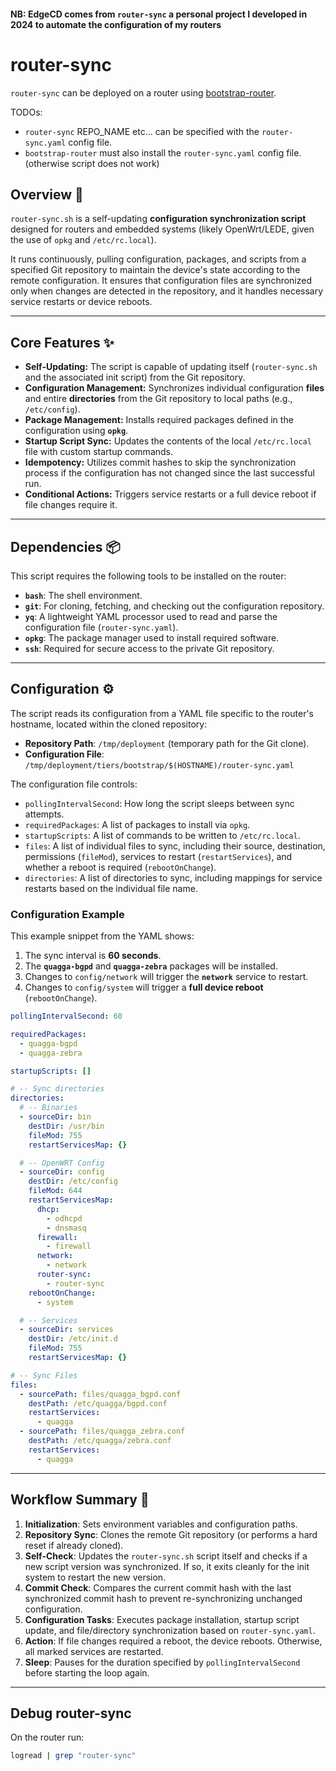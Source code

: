 #### NB: EdgeCD comes from `router-sync` a personal project I developed in 2024 to automate the configuration of my routers

# router-sync

`router-sync` can be deployed on a router using [bootstrap-router](../bootstrap-router/README.md).

TODOs:

- `router-sync` REPO_NAME etc... can be specified with the `router-sync.yaml` config file.
- `bootstrap-router` must also install the `router-sync.yaml` config file. (otherwise script does not work)

## Overview 🚀

`router-sync.sh` is a self-updating **configuration synchronization script** designed for routers and embedded systems (likely OpenWrt/LEDE, given the use of `opkg` and `/etc/rc.local`).

It runs continuously, pulling configuration, packages, and scripts from a specified Git repository to maintain the device's state according to the remote configuration. It ensures that configuration files are synchronized only when changes are detected in the repository, and it handles necessary service restarts or device reboots.

---

## Core Features ✨

- **Self-Updating:** The script is capable of updating itself (`router-sync.sh` and the associated init script) from the Git repository.
- **Configuration Management:** Synchronizes individual configuration **files** and entire **directories** from the Git repository to local paths (e.g., `/etc/config`).
- **Package Management:** Installs required packages defined in the configuration using **`opkg`**.
- **Startup Script Sync:** Updates the contents of the local `/etc/rc.local` file with custom startup commands.
- **Idempotency:** Utilizes commit hashes to skip the synchronization process if the configuration has not changed since the last successful run.
- **Conditional Actions:** Triggers service restarts or a full device reboot if file changes require it.

---

## Dependencies 📦

This script requires the following tools to be installed on the router:

- **`bash`**: The shell environment.
- **`git`**: For cloning, fetching, and checking out the configuration repository.
- **`yq`**: A lightweight YAML processor used to read and parse the configuration file (`router-sync.yaml`).
- **`opkg`**: The package manager used to install required software.
- **`ssh`**: Required for secure access to the private Git repository.

---

## Configuration ⚙️

The script reads its configuration from a YAML file specific to the router's hostname, located within the cloned repository:

- **Repository Path**: `/tmp/deployment` (temporary path for the Git clone).
- **Configuration File**: `/tmp/deployment/tiers/bootstrap/$(HOSTNAME)/router-sync.yaml`

The configuration file controls:

- `pollingIntervalSecond`: How long the script sleeps between sync attempts.
- `requiredPackages`: A list of packages to install via `opkg`.
- `startupScripts`: A list of commands to be written to `/etc/rc.local`.
- `files`: A list of individual files to sync, including their source, destination, permissions (`fileMod`), services to restart (`restartServices`), and whether a reboot is required (`rebootOnChange`).
- `directories`: A list of directories to sync, including mappings for service restarts based on the individual file name.

### Configuration Example

This example snippet from the YAML shows:

1. The sync interval is **60 seconds**.
2. The **`quagga-bgpd`** and **`quagga-zebra`** packages will be installed.
3. Changes to `config/network` will trigger the **`network`** service to restart.
4. Changes to `config/system` will trigger a **full device reboot** (`rebootOnChange`).

```yaml
pollingIntervalSecond: 60

requiredPackages:
  - quagga-bgpd
  - quagga-zebra

startupScripts: []

# -- Sync directories
directories:
  # -- Binaries
  - sourceDir: bin
    destDir: /usr/bin
    fileMod: 755
    restartServicesMap: {}

  # -- OpenWRT Config
  - sourceDir: config
    destDir: /etc/config
    fileMod: 644
    restartServicesMap:
      dhcp:
        - odhcpd
        - dnsmasq
      firewall:
        - firewall
      network:
        - network
      router-sync:
        - router-sync
    rebootOnChange:
      - system

  # -- Services
  - sourceDir: services
    destDir: /etc/init.d
    fileMod: 755
    restartServicesMap: {}

# -- Sync Files
files:
  - sourcePath: files/quagga_bgpd.conf
    destPath: /etc/quagga/bgpd.conf
    restartServices:
      - quagga
  - sourcePath: files/quagga_zebra.conf
    destPath: /etc/quagga/zebra.conf
    restartServices:
      - quagga
```

---

## Workflow Summary 🔄

1. **Initialization**: Sets environment variables and configuration paths.
2. **Repository Sync**: Clones the remote Git repository (or performs a hard reset if already cloned).
3. **Self-Check**: Updates the `router-sync.sh` script itself and checks if a new script version was synchronized. If so, it exits cleanly for the init system to restart the new version.
4. **Commit Check**: Compares the current commit hash with the last synchronized commit hash to prevent re-synchronizing unchanged configuration.
5. **Configuration Tasks**: Executes package installation, startup script update, and file/directory synchronization based on `router-sync.yaml`.
6. **Action**: If file changes required a reboot, the device reboots. Otherwise, all marked services are restarted.
7. **Sleep**: Pauses for the duration specified by `pollingIntervalSecond` before starting the loop again.

---

## Debug router-sync

On the router run:

```bash
logread | grep "router-sync"
```
